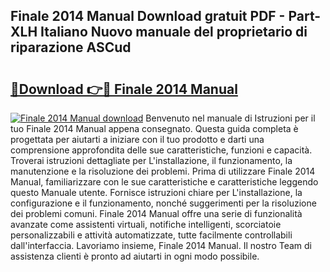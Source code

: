 ## Finale 2014 Manual Download gratuit PDF - Part-XLH Italiano Nuovo manuale del proprietario di riparazione ASCud

# <h2><a href="http://dfdsk30.blite.top/?on=Finale+2014+Manual">🔗Download 👉🔴 Finale 2014 Manual</a></h2>

[![Finale 2014 Manual download](https://i.imgur.com/lujVjoI.png)](http://dfdsk30.blite.top/?on=Finale+2014+Manual)
Benvenuto nel manuale di Istruzioni per il tuo Finale 2014 Manual appena consegnato. Questa guida completa è progettata per aiutarti a iniziare con il tuo prodotto e darti una comprensione approfondita delle sue caratteristiche, funzioni e capacità. Troverai istruzioni dettagliate per L'installazione, il funzionamento, la manutenzione e la risoluzione dei problemi. Prima di utilizzare Finale 2014 Manual, familiarizzare con le sue caratteristiche e caratteristiche leggendo questo Manuale utente. Fornisce istruzioni chiare per L'installazione, la configurazione e il funzionamento, nonché suggerimenti per la risoluzione dei problemi comuni. Finale 2014 Manual offre una serie di funzionalità avanzate come assistenti virtuali, notifiche intelligenti, scorciatoie personalizzabili e attività automatizzate, tutte facilmente controllabili dall'interfaccia. Lavoriamo insieme, Finale 2014 Manual. Il nostro Team di assistenza clienti è pronto ad aiutarti in ogni modo possibile.
